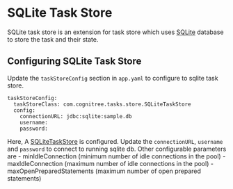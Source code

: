 # SQLite Task Store

SQLite task store is an extension for task store which uses [SQLite](https://www.sqlite.org) database to store the task and their state.

## Configuring SQLite Task Store

Update the `taskStoreConfig` section in `app.yaml` to configure to sqlite task store.

```
taskStoreConfig:
  taskStoreClass: com.cognitree.tasks.store.SQLiteTaskStore
  config:
    connectionURL: jdbc:sqlite:sample.db
    username:
    password:
```

Here, A [SQLiteTaskStore](src/main/java/com/cognitree/tasks/store/SQLiteTaskStore.java) is configured. Update the `connectionURL`, `username` and `password` to connect to running sqlite db.
Other configurable parameters are
    - minIdleConnection (minimum number of idle connections in the pool)
    - maxIdleConnection (maximum number of idle connections in the pool)
    - maxOpenPreparedStatements (maximum number of open prepared statements)

